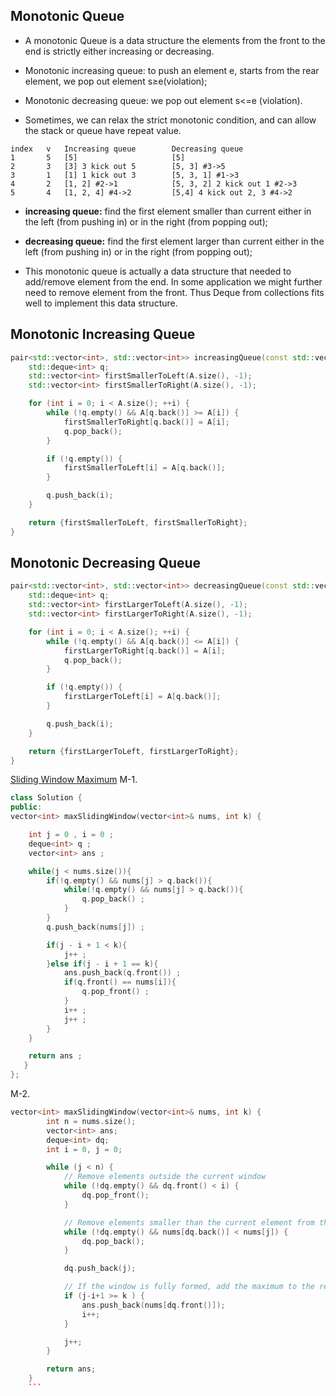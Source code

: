 ## Monotonic Queue

-   A monotonic Queue is a data structure the elements from the front to the end is strictly either increasing or decreasing.

-   Monotonic increasing queue: to push an element e, starts from the rear element, we pop out element s≥e(violation);
-   Monotonic decreasing queue: we pop out element s<=e (violation).
-   Sometimes, we can relax the strict monotonic condition, and can allow the stack or queue have repeat value.

```
index   v   Increasing queue        Decreasing queue
1       5   [5]                     [5]
2       3   [3] 3 kick out 5        [5, 3] #3->5
3       1   [1] 1 kick out 3        [5, 3, 1] #1->3
4       2   [1, 2] #2->1            [5, 3, 2] 2 kick out 1 #2->3
5       4   [1, 2, 4] #4->2         [5,4] 4 kick out 2, 3 #4->2
```

-   **increasing queue:** find the first element smaller than current either in the left (from pushing in) or in the right (from popping out);
-   **decreasing queue:** find the first element larger than current either in the left (from pushing in) or in the right (from popping out);

-   This monotonic queue is actually a data structure that needed to add/remove element from the end. In some application we might further need to remove element from the front. Thus Deque from collections fits well to implement this data structure.

## Monotonic Increasing Queue

```cpp
pair<std::vector<int>, std::vector<int>> increasingQueue(const std::vector<int>& A) {
    std::deque<int> q;
    std::vector<int> firstSmallerToLeft(A.size(), -1);
    std::vector<int> firstSmallerToRight(A.size(), -1);

    for (int i = 0; i < A.size(); ++i) {
        while (!q.empty() && A[q.back()] >= A[i]) {
            firstSmallerToRight[q.back()] = A[i];
            q.pop_back();
        }

        if (!q.empty()) {
            firstSmallerToLeft[i] = A[q.back()];
        }

        q.push_back(i);
    }

    return {firstSmallerToLeft, firstSmallerToRight};
}
```

## Monotonic Decreasing Queue

```cpp
pair<std::vector<int>, std::vector<int>> decreasingQueue(const std::vector<int>& A) {
    std::deque<int> q;
    std::vector<int> firstLargerToLeft(A.size(), -1);
    std::vector<int> firstLargerToRight(A.size(), -1);

    for (int i = 0; i < A.size(); ++i) {
        while (!q.empty() && A[q.back()] <= A[i]) {
            firstLargerToRight[q.back()] = A[i];
            q.pop_back();
        }

        if (!q.empty()) {
            firstLargerToLeft[i] = A[q.back()];
        }

        q.push_back(i);
    }

    return {firstLargerToLeft, firstLargerToRight};
}
```

[Sliding Window Maximum](https://leetcode.com/problems/sliding-window-maximum/)
M-1.

```cpp
class Solution {
public:
vector<int> maxSlidingWindow(vector<int>& nums, int k) {

    int j = 0 , i = 0 ;
    deque<int> q ;
    vector<int> ans ;

    while(j < nums.size()){
        if(!q.empty() && nums[j] > q.back()){
            while(!q.empty() && nums[j] > q.back()){
                q.pop_back() ;
            }
        }
        q.push_back(nums[j]) ;

        if(j - i + 1 < k){
            j++ ;
        }else if(j - i + 1 == k){
            ans.push_back(q.front()) ;
            if(q.front() == nums[i]){
                q.pop_front() ;
            }
            i++ ;
            j++ ;
        }
    }

    return ans ;
   }
};
```

M-2.

````cpp
vector<int> maxSlidingWindow(vector<int>& nums, int k) {
        int n = nums.size();
        vector<int> ans;
        deque<int> dq;
        int i = 0, j = 0;

        while (j < n) {
            // Remove elements outside the current window
            while (!dq.empty() && dq.front() < i) {
                dq.pop_front();
            }

            // Remove elements smaller than the current element from the back
            while (!dq.empty() && nums[dq.back()] < nums[j]) {
                dq.pop_back();
            }

            dq.push_back(j);

            // If the window is fully formed, add the maximum to the result
            if (j-i+1 >= k ) {
                ans.push_back(nums[dq.front()]);
                i++;
            }

            j++;
        }

        return ans;
    }
    ```
````

